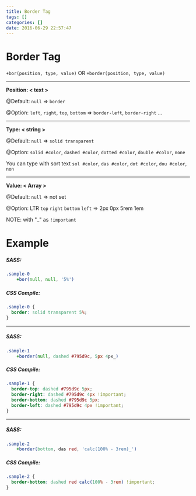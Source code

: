 ```yaml
---
title: Border Tag
tags: []
categories: []
date: 2016-06-29 22:57:47
---
```


# Border Tag 

`+bor(position, type, value)` 
OR 
`+border(position, type, value)`

___

**Position: < text >**

@Default: `null` => `border`

@Option: `left`, `right`, `top`, `bottom`  => `border-left`, `border-right` ...

___

**Type: < string >**

@Default: `null` => `solid transparent` 

@Option: `solid #color`, `dashed #color`, `dotted #color`, `double #color`, `none` 

You can type with sort text
`sol #color`, `das #color`, `dot #color`, `dou #color`, `non` 

___

**Value: < Array >**

@Default: `null` => not set

@Option: LTR `top` `right` `bottom` `left`  => 2px 0px 5rem 1em

NOTE: with "_" as `!important `

# Example

##### SASS:
```sass
.sample-0
    +bor(null, null, '5%')
```
##### CSS Compile:
```css
.sample-0 {
  border: solid transparent 5%;
}
```

___

##### SASS:
```sass
.sample-1
    +border(null, dashed #795d9c, 5px 4px_)
```
##### CSS Compile:
```css
.sample-1 {
  border-top: dashed #795d9c 5px;
  border-right: dashed #795d9c 4px !important;
  border-bottom: dashed #795d9c 5px;
  border-left: dashed #795d9c 4px !important;
}
```

___

##### SASS:
```sass
.sample-2
    +border(bottom, das red, 'calc(100% - 3rem)_') 
```
##### CSS Compile:
```css
.sample-2 {
  border-bottom: dashed red calc(100% - 3rem) !important;
}
```